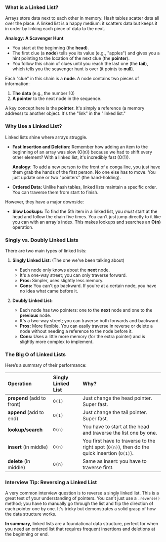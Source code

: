 ### What is a Linked List?

Arrays store data next to each other in memory. Hash tables scatter data all over the place. A linked list is a happy medium: it scatters data but keeps it in order by linking each piece of data to the next.

**Analogy: A Scavenger Hunt**
*   You start at the beginning (the **head**).
*   The first clue (a **node**) tells you its value (e.g., "apples") and gives you a hint pointing to the location of the next clue (the **pointer**).
*   You follow this chain of clues until you reach the last one (the **tail**), which tells you the scavenger hunt is over (it points to **null**).

Each "clue" in this chain is a **node**. A node contains two pieces of information:
1.  **The data** (e.g., the number 10)
2.  **A pointer** to the next node in the sequence.



A key concept here is the **pointer**. It's simply a reference (a memory address) to another object. It's the "link" in the "linked list."

### Why Use a Linked List?

Linked lists shine where arrays struggle.

*   **Fast Insertion and Deletion:** Remember how adding an item to the beginning of an array was slow (O(n)) because we had to shift every other element? With a linked list, it's incredibly fast (O(1)).

    **Analogy:** To add a new person to the front of a conga line, you just have them grab the hands of the first person. No one else has to move. You just update one or two "pointers" (the hand-holding).

*   **Ordered Data:** Unlike hash tables, linked lists maintain a specific order. You can traverse them from start to finish.

However, they have a major downside:

*   **Slow Lookups:** To find the 5th item in a linked list, you *must* start at the head and follow the chain five times. You can't just jump directly to it like you can with an array's index. This makes lookups and searches an **O(n)** operation.

### Singly vs. Doubly Linked Lists

There are two main types of linked lists:

1.  **Singly Linked List:** (The one we've been talking about)
    *   Each node only knows about the **next** node.
    *   It's a one-way street; you can only traverse forward.
    *   **Pros:** Simpler, uses slightly less memory.
    *   **Cons:** You can't go backward. If you're at a certain node, you have no idea what came before it.

2.  **Doubly Linked List:**
    *   Each node has two pointers: one to the **next** node and one to the **previous** node.
    *   It's a two-way street; you can traverse both forwards and backward.
    *   **Pros:** More flexible. You can easily traverse in reverse or delete a node without needing a reference to the node before it.
    *   **Cons:** Uses a little more memory (for the extra pointer) and is slightly more complex to implement.



### The Big O of Linked Lists

Here’s a summary of their performance:

| Operation       | Singly Linked List | Why?                                                                      |
|:----------------|:-------------------|:--------------------------------------------------------------------------|
| **prepend** (add to front) | `O(1)`             | Just change the head pointer. Super fast.                                 |
| **append** (add to end)  | `O(1)`             | Just change the tail pointer. Super fast.                                 |
| **lookup/search**  | `O(n)`             | You have to start at the head and traverse the list one by one.           |
| **insert** (in middle) | `O(n)`             | You first have to traverse to the right spot (`O(n)`), then do the quick insertion (`O(1)`). |
| **delete** (in middle) | `O(n)`             | Same as insert: you have to traverse first.                               |

### Interview Tip: Reversing a Linked List

A very common interview question is to reverse a singly linked list. This is a great test of your understanding of pointers. You can't just use a `.reverse()` method; you have to manually go through the list and flip the direction of each pointer one by one. It's tricky but demonstrates a solid grasp of how the data structure works.

**In summary,** linked lists are a foundational data structure, perfect for when you need an ordered list that requires frequent insertions and deletions at the beginning or end.
